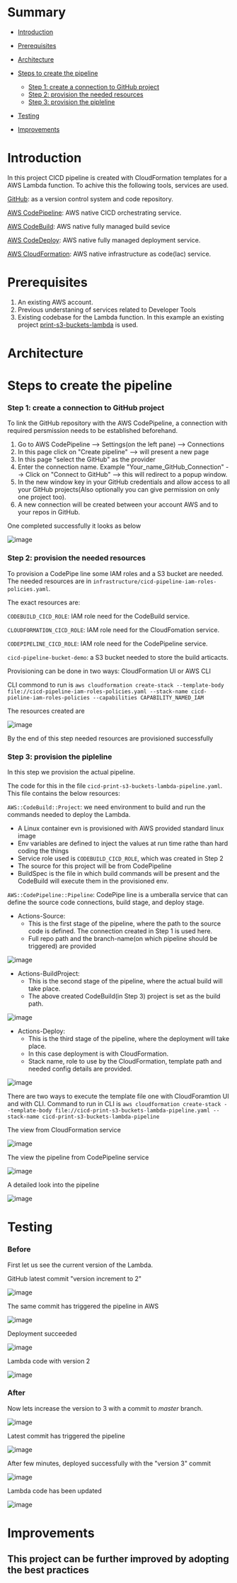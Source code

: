 # Summary

* [Introduction](https://github.com/Kirity/cicd-pieline-as-code-demo/blob/master/README.md#introduction)

* [Prerequisites](https://github.com/Kirity/cicd-pieline-as-code-demo#prerequisites)

* [Architecture](https://github.com/Kirity/cicd-pieline-as-code-demo#architecture)

* [Steps to create the pipeline](https://github.com/Kirity/cicd-pieline-as-code-demo#steps-to-create-the-pipeline)
  - [Step 1: create a connection to GitHub project](https://github.com/Kirity/cicd-pieline-as-code-demo#step-1-create-a-connection-to-github-project)
  - [Step 2: provision the needed resources](https://github.com/Kirity/cicd-pieline-as-code-demo#step-2-provision-the-needed-resources)
  - [Step 3: provision the pipleline](https://github.com/Kirity/cicd-pieline-as-code-demo#step-3-provision-the-pipleline)

* [Testing](https://github.com/Kirity/cicd-pieline-as-code-demo/blob/master/README.md#testing)  

* [Improvements](https://github.com/Kirity/cicd-pieline-as-code-demo/blob/master/README.md#improvements)  

# Introduction
In this project CICD pipeline is created with CloudFormation templates for a AWS Lambda function.
To achive this the following tools, services are used.

[GitHub](https://github.com/): as a version control system and code repository.

[AWS CodePipeline](https://aws.amazon.com/codepipeline/): AWS native CICD orchestrating service.

[AWS CodeBuild](https://aws.amazon.com/codebuild/): AWS native fully managed build sevice

[AWS CodeDeploy](https://aws.amazon.com/codedeploy/): AWS native fully managed deployment service.

[AWS CloudFormation](https://aws.amazon.com/cloudformation/): AWS native infrastructure as code(Iac) service.

# Prerequisites
1. An existing AWS account.
2. Previous understaning of services related to Developer Tools
3. Existing codebase for the Lambda function. In this example an existing project [print-s3-buckets-lambda](https://github.com/Kirity/print-s3-buckets-lambda) is used.

# Architecture

# Steps to create the pipeline
### Step 1: create a connection to GitHub project

To link the GitHub repository with the AWS CodePipeline, a connection with required persmission needs to be established beforehand.
1. Go to AWS CodePipeline --> Settings(on the left pane) --> Connections
2. In this page click on "Create pipeline" --> will present a new page
3. In this page "select the GitHub" as the provider
4. Enter the connection name. Example "Your_name_GitHub_Connection" --> Click on "Connect to GitHub" --> this will redirect to a popup window.
6. In the new window key in your GitHub credentials and allow access to all your GitHub projects(Also optionally you can give permission on only one project too).
7. A new connection will be created between your account AWS and to your repos in GitHub.

One completed successfully it looks as below

 ![image](https://user-images.githubusercontent.com/15073157/193419783-be140835-2a3b-45cf-acc5-11935cb9f59b.png)

### Step 2: provision the needed resources
To provision a CodePipe line some IAM roles and a S3 bucket are needed. The needed resources are in ```infrastructure/cicd-pipeline-iam-roles-policies.yaml```.

The exact resources are:

```CODEBUILD_CICD_ROLE```:  IAM role need for the CodeBuild service.

```CLOUDFORMATION_CICD_ROLE```: IAM role need for the CloudFomation service.

```CODEPIPELINE_CICD_ROLE```: IAM role need for the CodePipeline service.

```cicd-pipeline-bucket-demo```: a S3 bucket needed to store the build articacts.

Provisioning can be done in two ways: CloudFormation UI or AWS CLI

CLI commond to run is 
```aws cloudformation create-stack --template-body file://cicd-pipeline-iam-roles-policies.yaml --stack-name cicd-pieline-iam-roles-policies --capabilities CAPABILITY_NAMED_IAM```

The resources created are

![image](https://user-images.githubusercontent.com/15073157/193423493-224cf9a8-26ca-4e99-b6c8-208744b6d99e.png)

By the end of this step needed resources are provisioned successfully

### Step 3: provision the pipleline 

In this step we provision the actual pipeline.

The code for this in the file ```cicd-print-s3-buckets-lambda-pipeline.yaml```. This file contains the below resources:

```AWS::CodeBuild::Project```: we need environment to build and run the commands needed to deploy the Lambda. 
- A Linux container evn is provisioned with AWS provided standard linux image
- Env variables are defined to inject the values at run time rathe than hard coding the things
- Service role used is ```CODEBUILD_CICD_ROLE```, which was created in Step 2
- The source for this project will be from CodePipeline
- BuildSpec is the file in which build commands will be present and the CodeBuild will execute them in the provisioned env.

```AWS::CodePipeline::Pipeline```: CodePipe line is a umberalla service that can define the source code connections, build stage, and deploy stage.
- Actions-Source: 
  - This is the first stage of the pipeline, where the path to the source code is defined. The connection created in Step 1 is used here.
  - Full repo path and the branch-name(on which pipeline should be triggered) are provided

![image](https://user-images.githubusercontent.com/15073157/193424548-57f83432-5ecb-4d50-aadf-0e1b7c4bd661.png)

- Actions-BuildProject: 
  - This is the second stage of the pipeline, where the actual build will take place.
  - The above created CodeBuild(in Step 3) project is set as the build path.

![image](https://user-images.githubusercontent.com/15073157/193424566-7de26187-31da-4d6f-a660-f2e2959a3ac6.png)

- Actions-Deploy:   
  - This is the third stage of the pipeline, where the deployment will take place.
  - In this case deployment is with CloudFormation.
  - Stack name, role to use by the CloudFormation, template path and needed config details are provided.

![image](https://user-images.githubusercontent.com/15073157/193424576-f2cb2e36-5690-468e-86e8-d5f765143e81.png)

There are two ways to execute the template file one with CloudForamtion UI and with CLI. Command to run in CLI is ```aws cloudformation create-stack --template-body file://cicd-print-s3-buckets-lambda-pipeline.yaml --stack-name cicd-print-s3-buckets-lambda-pipeline```

The view from CloudFormation service

![image](https://user-images.githubusercontent.com/15073157/193424726-3a316c5f-aa2e-4d61-9868-2cd34addb174.png)


The view the pipeline from CodePipeline service

![image](https://user-images.githubusercontent.com/15073157/193424658-50332c58-e05a-40a0-a6d9-305da3785c7b.png)


A detailed look into the pipeline

![image](https://user-images.githubusercontent.com/15073157/193424671-2a95f33e-feea-407c-b222-3b6b96ed19de.png)


# Testing

### Before

First let us see the current version of the Lambda.

GitHub latest commit "version increment to 2"

![image](https://user-images.githubusercontent.com/15073157/193451825-40a9fd30-b2ff-4891-8aac-339ae5ab6131.png)

The same commit has triggered the pipeline in AWS

![image](https://user-images.githubusercontent.com/15073157/193451877-ea3204a3-1f15-4425-b9bc-39160a5f6150.png)

Deployment succeeded

![image](https://user-images.githubusercontent.com/15073157/193451925-d8cb1079-d8a7-4763-8e49-eb20e4f16388.png)

Lambda code with version 2

![image](https://user-images.githubusercontent.com/15073157/193451947-93a18efb-ed72-428b-8f0e-bdeb8257c243.png)

### After

Now lets increase the version to 3 with a commit to _master_ branch.

![image](https://user-images.githubusercontent.com/15073157/193452066-14903c97-9774-48ce-ae75-1a28b12778eb.png)

Latest commit has triggered the pipeline

![image](https://user-images.githubusercontent.com/15073157/193452101-6c631731-4c6f-47f4-ab6f-70ac8ca108eb.png)

After few minutes, deployed successfully with the "version 3" commit

![image](https://user-images.githubusercontent.com/15073157/193452290-077f2f5d-6da0-4945-8112-dafdbe81feaf.png)


Lambda code has been updated 

![image](https://user-images.githubusercontent.com/15073157/193452314-7217e5fc-8683-4db7-bf42-e90165742ddc.png)


# Improvements

This project can be further improved by adopting the best practices
- 














